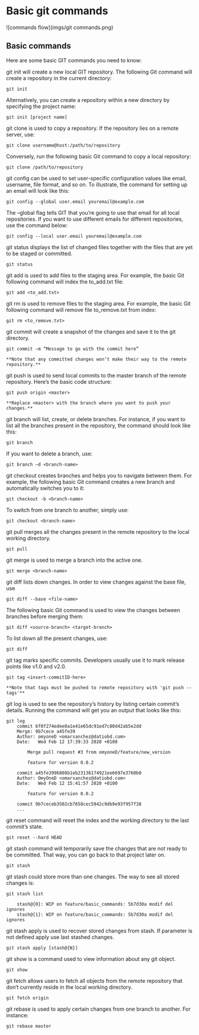 # Basic git commands

![commands flow](imgs/git commands.png)


## Basic commands

Here are some basic GIT commands you need to know:

git init will create a new local GIT repository. The following Git command will create a repository in the current directory:

    git init

Alternatively, you can create a repository within a new directory by specifying the project name:

    git init [project name]

git clone is used to copy a repository. If the repository lies on a remote server, use:

    git clone username@host:/path/to/repository

Conversely, run the following basic Git command to copy a local repository:

    git clone /path/to/repository

git config can be used to set user-specific configuration values like email, username, file format, and so on. To illustrate, the command for setting up an email will look like this:

    git config --global user.email youremail@example.com

The –global flag tells GIT that you’re going to use that email for all local repositories. If you want to use different emails for different repositories, use the command below:

    git config --local user.email youremail@example.com

git status displays the list of changed files together with the files that are yet to be staged or committed.

    git status

git add is used to add files to the staging area. For example, the basic Git following command will index the to_add.txt file:

    git add <to_add.txt>

git rm is used to remove files to the staging area. For example, the basic Git following command will remove file to_remove.txt from index:

    git rm <to_remove.txt>

git commit will create a snapshot of the changes and save it to the git directory.

    git commit –m “Message to go with the commit here”

    **Note that any committed changes won’t make their way to the remote repository.**

git push is used to send local commits to the master branch of the remote repository. Here’s the basic code structure:

    git push origin <master>

    **Replace <master> with the branch where you want to push your changes.**

git branch will list, create, or delete branches. For instance, if you want to list all the branches present in the repository, the command should look like this:

    git branch

If you want to delete a branch, use:

    git branch –d <branch-name>

git checkout creates branches and helps you to navigate between them. For example, the following basic Git command creates a new branch and automatically switches you to it:

    git checkout -b <branch-name>

To switch from one branch to another, simply use:

    git checkout <branch-name>

git pull merges all the changes present in the remote repository to the local working directory.

    git pull

git merge is used to merge a branch into the active one.

    git merge <branch-name>

git diff lists down changes. In order to view changes against the base file, use

    git diff --base <file-name>

The following basic Git command is used to view the changes between branches before merging them:

    git diff <source-branch> <target-branch>

To list down all the present changes, use:

    git diff

git tag marks specific commits.  Developers usually use it to mark release points like v1.0 and v2.0.

    git tag <insert-commitID-here>

    **Note that tags must be pushed to remote repository with 'git push --tags'**

git log is used to see the repository’s history by listing certain commit’s details. Running the command will get you an output that looks like this:

    git log
        commit 6f0f274edee0a1e41e65dc91ed7c80d42ab5e2dd
        Merge: 9b7cece a45fe39
        Author: omyoneD <omarsanchez@datiobd.com>
        Date:   Wed Feb 12 17:39:33 2020 +0100

            Merge pull request #3 from omyoneD/feature/new_version

            feature for version 0.0.2

        commit a45fe3996808b1eb23136174921ee6697e3760b0
        Author: OmyOneD <omarsanchez@datiobd.com>
        Date:   Wed Feb 12 15:41:57 2020 +0100

            feature for version 0.0.2

        commit 9b7ceceb3502cb7658cec5942c9db9e93f957f38
        ...

git reset command will reset the index and the working directory to the last commit’s state.

    git reset --hard HEAD

git stash command will temporarily save the changes that are not ready to be committed. That way, you can go back to that project later on.

    git stash

git stash could store more than one changes. The way to see all stored changes is:

    git stash list

        stash@{0}: WIP on feature/basic_commands: 5b7d30a modif del ignores
        stash@{1}: WIP on feature/basic_commands: 5b7d30a modif del ignores


git stash apply is used to recover stored changes from stash. If parameter is not defined apply use last stashed changes.

    git stash apply [stash@{N}]

git show is a command  used to view information about any git object.

    git show

git fetch allows users to fetch all objects from the remote repository that don’t currently reside in the local working directory.

    git fetch origin

git rebase is used to apply certain changes from one branch to another. For instance:

    git rebase master

